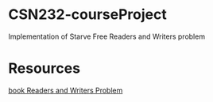 # CSN232-courseProject
Implementation of Starve Free Readers and Writers problem
# Resources 
[book ](https://www.os-book.com/OS9/)
[Readers and Writers Problem](https://www.cs.umd.edu/~hollings/cs412/s98/synch/synch1.html)

